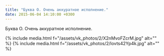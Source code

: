 ```yaml
---
title: "Буква О. Очень аккуратное исполнение."
date: 2015-06-04 14:10:00 +0300
---
```


Буква О. Очень аккуратное исполнение.


{% include media.html f="/assets/vk_photos/2/X2nMvoFZcrM.jpg" alt="" %}
{% include media.html f="/assets/vk_photos/2/lovts42Yp4k.jpg" alt="" %}

